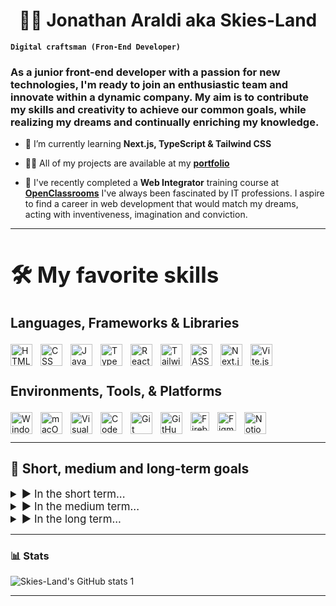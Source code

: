 <h1 align="center">👨‍💻 Jonathan Araldi aka Skies-Land</h1>

**`Digital craftsman (Fron-End Developer)`**

<h3 align="left">As a junior front-end developer with a passion for new technologies, I'm ready to join an enthusiastic team and innovate within a dynamic company. My aim is to contribute my skills and creativity to achieve our common goals, while realizing my dreams and continually enriching my knowledge.</h3>

- 🌱 I’m currently learning **Next.js, TypeScript & Tailwind CSS**

- 👨‍💻 All of my projects are available at my **[portfolio](https://portfolio-jonathan-araldi.netlify.app/)**

- 💬 I've recently completed a **Web Integrator** training course at **[OpenClassrooms](https://openclassrooms.com/fr/)** I've always been fascinated by IT professions. I aspire to find a career in web development that would match my dreams, acting with inventiveness, imagination and conviction.

---

<h2 style="font-size: 2.5em; font-weight: bold;">🛠️ My favorite skills</h2>

<h3 style="font-size: 1.5em;">Languages, Frameworks & Libraries</h3>
<p>
  <img align="left" alt="HTML" width="35px" heigh="35px" style="padding-right:10px;" src="https://cdn.worldvectorlogo.com/logos/html-1.svg" />
  <img align="left" alt="CSS" width="35px" heigh="35px" style="padding-right:10px;" src="https://cdn.worldvectorlogo.com/logos/css-3.svg" />
  <img align="left" alt="JavaScript" width="35px" heigh="35px" style="padding-right:10px;" src="https://cdn.worldvectorlogo.com/logos/logo-javascript.svg" />
  <img align="left" alt="TypeScript" width="35px" heigh="35px" style="padding-right:10px;" src="https://cdn.worldvectorlogo.com/logos/typescript.svg" />
  <img align="left" alt="React" width="35px" heigh="35px" style="padding-right:10px;" src="https://cdn.worldvectorlogo.com/logos/react-2.svg" />
  <img align="left" alt="Tailwind CSS" width="35px" heigh="35px" style="padding-right:10px;" src="https://cdn.worldvectorlogo.com/logos/tailwind-css-2.svg" />
  <img align="left" alt="SASS" width="35px" heigh="35px" style="padding-right:10px;" src="https://cdn.worldvectorlogo.com/logos/sass-1.svg" />
  <img align="left" alt="Next.js" width="35px" heigh="35px" style="padding-right:10px;" src="https://cdn.worldvectorlogo.com/logos/next-js.svg" />
  <img align="left" alt="Vite.js" width="35px" heigh="35px" style="padding-right:10px;" src="https://cdn.worldvectorlogo.com/logos/vitejs.svg" />
</p>
<br><br>
<h3 style="font-size: 1.5em;">Environments, Tools, & Platforms</h3>
<p>
  <img align="left" alt="Windows" width="35px" heigh="35px" style="padding-right:10px;" src="https://cdn.worldvectorlogo.com/logos/microsoft-windows-22.svg" />
  <img align="left" alt="macOS" width="35px" heigh="35px" style="padding-right:10px;" src="https://cdn.worldvectorlogo.com/logos/apple-14.svg" />
  <img align="left" alt="Visual Studio Code" width="35px" heigh="35px" style="padding-right:10px;" src="https://cdn.worldvectorlogo.com/logos/visual-studio-code-1.svg" />
  <img align="left" alt="CodePen" width="35px" heigh="35px" style="padding-right:10px;" src="https://cdn.worldvectorlogo.com/logos/codepen-icon.svg" />
  <img align="left" alt="Git" width="35px" heigh="35px" style="padding-right:10px;" src="https://cdn.worldvectorlogo.com/logos/git-icon.svg" />
  <img align="left" alt="GitHub" width="35px" heigh="35px" style="padding-right:10px;" src="https://cdn.worldvectorlogo.com/logos/github-icon-1.svg" />
  <img align="left" alt="Firebase" width="30px" heigh="30px" style="padding-right:10px;" src="https://cdn.worldvectorlogo.com/logos/firebase-2.svg" />
  <img align="left" alt="Figma" width="30px" heigh="30px" style="padding-right:10px;" src="https://cdn.worldvectorlogo.com/logos/figma-icon.svg" />
  <img align="left" alt="Notion" width="35px" heigh="35px" style="padding-right:10px;" src="https://cdn.worldvectorlogo.com/logos/notion-2.svg" />
</p>
<br><br>

---

## 🚀 Short, medium and long-term goals

<details>
  <summary style="font-size: 1.2em;">▶️ In the short term...</summary>
  <ul>
    <br>
    <li>I aim to gain practical experience by working on real projects, in order to strengthen my technical skills and familiarize myself with good development practices.</li>
    <br>
  </ul>
</details>

<details>
  <summary style="font-size: 1.2em;">▶️ In the medium term...</summary>
  <ul>
    <br>
    <li>I'd like to specialize further in front-end development, exploring emerging technologies such as advanced JavaScript frameworks.</li>
    <br>
  </ul>
</details>

<details>
  <summary style="font-size: 1.2em;">▶️ In the long term...</summary>
  <ul>
    <br>
    <li>I aspire to broaden my skills by moving into back-end development, while actively contributing to innovative projects as part of a dynamic team.</li>
    <br>
  </ul>
</details>


---

### 📊 Stats

![Skies-Land's GitHub stats 1](https://github-readme-stats.vercel.app/api?username=skies-land&show_icons=true&theme=gruvbox)


---

